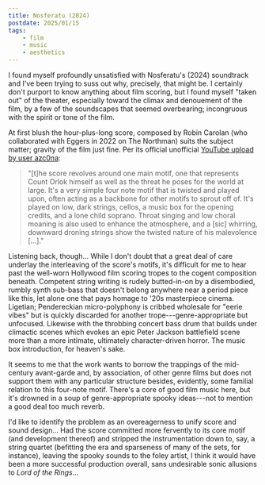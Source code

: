 ```yaml
---
title: Nosferatu (2024)
postdate: 2025/01/15
tags:
    - film
    - music
    - aesthetics
---
```


I found myself profoundly unsatisfied with Nosferatu's (2024) soundtrack and I've been trying to suss out why, precisely, that might be. I certainly don't purport to know anything about film scoring, but I found myself "taken out" of the theater, especially toward the climax and denouement of the film, by a few of the soundscapes that seemed overbearing; incongruous with the spirit or tone of the film.

At first blush the hour-plus-long score, composed by Robin Carolan (who collaborated with Eggers in 2022 on The Northman) suits the subject matter; gravity of the film just fine. Per its official unofficial [YouTube upload by user azc0na](https://www.youtube.com/watch?v=3YwhJT9DdO8):

> "[t]he score revolves around one main motif, one that represents Count Orlok himself as well as the threat he poses for the world at large. It's a very simple four note motif that is twisted and played upon, often acting as a backbone for other motifs to sprout off of. It's played on low, dark strings, cellos, a music box for the opening credits, and a lone child soprano. Throat singing and low choral moaning is also used to enhance the atmosphere, and a [sic] whirring, downward droning strings show the twisted nature of his malevolence [...]."

Listening back, though... While I don't doubt that a great deal of care underlay the interleaving of the score's motifs, it's difficult for me to hear past the well-worn Hollywood film scoring tropes to the cogent composition beneath. Competent string writing is rudely butted-in-on by a disembodied, rumbly synth sub-bass that doesn't belong anywhere near a period piece like this, let alone one that pays homage to '20s masterpiece cinema. Ligetian; Pendereckian micro-polyphony is cribbed wholesale for "eerie vibes" but is quickly discarded for another trope---genre-appropriate but unfocused. Likewise with the throbbing concert bass drum that builds under climactic scenes which evokes an epic Peter Jackson battlefield scene more than a more intimate, ultimately character-driven horror. The music box introduction, for heaven's sake.

It seems to me that the work wants to borrow the trappings of the mid-century avant-garde and, by association, of other genre films but does not support them with any particular structure besides, evidently, some familial relation to this four-note motif. There's a core of good film music here, but it's drowned in a soup of genre-appropriate spooky ideas---not to mention a good deal too much reverb.

I'd like to identify the problem as an overeagerness to unify score and sound design... Had the score committed more fervently to its core motif (and development thereof) and stripped the instrumentation down to, say, a string quartet (befitting the era and sparseness of many of the sets, for instance), leaving the spooky sounds to the foley artist, I think it would have been a more successful production overall, sans undesirable sonic allusions to *Lord of the Rings*...

